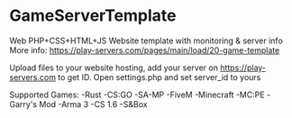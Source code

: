 # GameServerTemplate
Web PHP+CSS+HTML+JS Website template with monitoring &amp; server info
More info: https://play-servers.com/pages/main/load/20-game-template

Upload files to your website hosting, add your server on https://play-servers.com to get ID. Open settings.php and set server_id to yours

Supported Games:
-Rust 
-CS:GO 
-SA-MP 
-FiveM 
-Minecraft 
-MC:PE 
-Garry's Mod 
-Arma 3
-CS 1.6 
-S&Box
